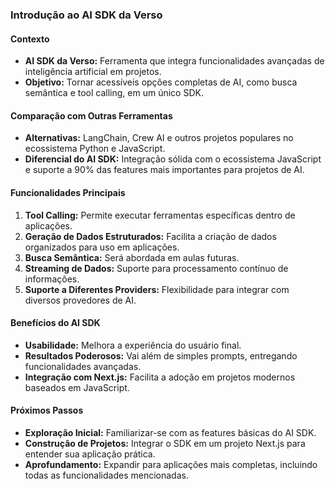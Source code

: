 ### Introdução ao AI SDK da Verso

#### Contexto

- **AI SDK da Verso:** Ferramenta que integra funcionalidades avançadas de inteligência artificial em projetos.
- **Objetivo:** Tornar acessíveis opções completas de AI, como busca semântica e tool calling, em um único SDK.

#### Comparação com Outras Ferramentas

- **Alternativas:** LangChain, Crew AI e outros projetos populares no ecossistema Python e JavaScript.
- **Diferencial do AI SDK:** Integração sólida com o ecossistema JavaScript e suporte a 90% das features mais importantes para projetos de AI.

#### Funcionalidades Principais

1. **Tool Calling:** Permite executar ferramentas específicas dentro de aplicações.
2. **Geração de Dados Estruturados:** Facilita a criação de dados organizados para uso em aplicações.
3. **Busca Semântica:** Será abordada em aulas futuras.
4. **Streaming de Dados:** Suporte para processamento contínuo de informações.
5. **Suporte a Diferentes Providers:** Flexibilidade para integrar com diversos provedores de AI.

#### Benefícios do AI SDK

- **Usabilidade:** Melhora a experiência do usuário final.
- **Resultados Poderosos:** Vai além de simples prompts, entregando funcionalidades avançadas.
- **Integração com Next.js:** Facilita a adoção em projetos modernos baseados em JavaScript.

#### Próximos Passos

- **Exploração Inicial:** Familiarizar-se com as features básicas do AI SDK.
- **Construção de Projetos:** Integrar o SDK em um projeto Next.js para entender sua aplicação prática.
- **Aprofundamento:** Expandir para aplicações mais completas, incluindo todas as funcionalidades mencionadas.
